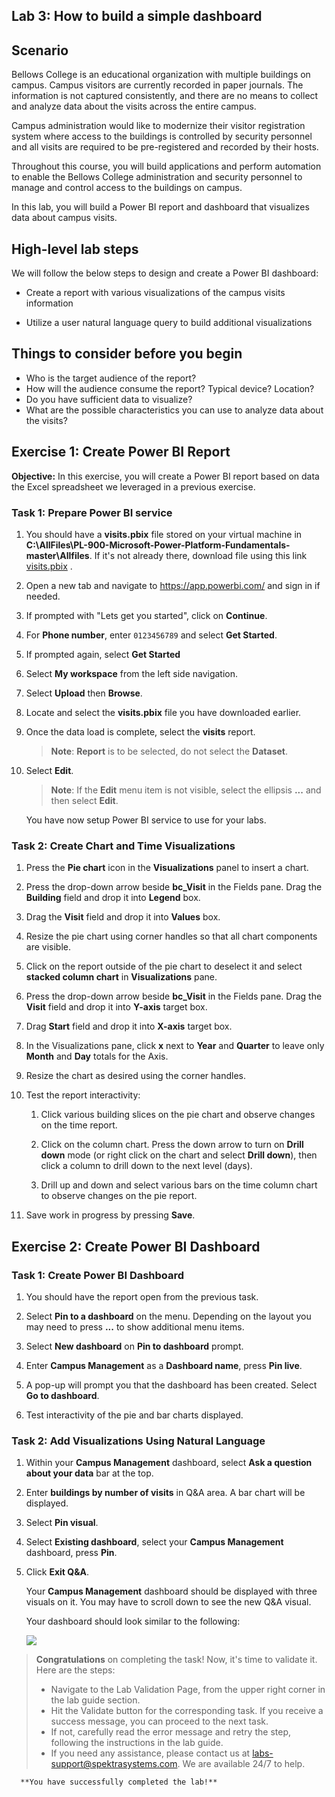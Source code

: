 ## Lab 3: How to build a simple dashboard

## Scenario

Bellows College is an educational organization with multiple buildings on
campus. Campus visitors are currently recorded in paper journals. The
information is not captured consistently, and there are no means to collect and analyze data about the visits across the entire campus.

Campus administration would like to modernize their visitor registration system where access to the buildings is controlled by security personnel and all visits are required to be pre-registered and recorded by their hosts.

Throughout this course, you will build applications and perform automation to enable the Bellows College administration and security personnel to manage and control access to the buildings on campus.

In this lab, you will build a Power BI report and dashboard that visualizes data about campus visits.

## High-level lab steps

We will follow the below steps to design and create a Power BI dashboard:

-   Create a report with various visualizations of the campus visits information

-   Utilize a user natural language query to build additional visualizations

## Things to consider before you begin

-   Who is the target audience of the report?
-   How will the audience consume the report? Typical device? Location?
-   Do you have sufficient data to visualize?
-   What are the possible characteristics you can use to analyze data about the visits?

## Exercise 1: Create Power BI Report

**Objective:** In this exercise, you will create a Power BI report based on data the Excel spreadsheet we leveraged in a previous exercise.

### Task 1: Prepare Power BI service

1.  You should have a **visits.pbix** file stored on your virtual machine in **C:\AllFiles\PL-900-Microsoft-Power-Platform-Fundamentals-master\Allfiles**. If it's not already there, download file using this link [visits.pbix](https://github.com/MicrosoftLearning/PL-900-Microsoft-Power-Platform-Fundamentals/raw/master/Allfiles/visits.pbix) .

1.  Open a new tab and navigate to <https://app.powerbi.com/> and sign in if needed.
   
1.  If prompted with "Lets get you started", click on **Continue**.

1.  For **Phone number**, enter `0123456789` and select **Get Started**.

1.  If prompted again, select **Get Started**

1.  Select **My workspace** from the left side navigation.

1.  Select **Upload** then **Browse**.

1.  Locate and select the **visits.pbix** file you have downloaded earlier. 

1.  Once the data load is complete, select the **visits** report.

    >**Note**: **Report** is to be selected, do not select the **Dataset**.

1.  Select **Edit**. 

    >**Note**: If the **Edit** menu item is not visible, select the ellipsis **...** and then select **Edit**.

      You have now setup Power BI service to use for your labs.


### Task 2: Create Chart and Time Visualizations

1.  Press the **Pie chart** icon in the **Visualizations** panel to insert a chart.

2.  Press the drop-down arrow beside **bc_Visit** in the Fields pane. Drag the **Building** field and drop it into **Legend** box.

3.  Drag the **Visit** field and drop it into **Values** box.

4.  Resize the pie chart using corner handles so that all chart components are visible.

5.  Click on the report outside of the pie chart to deselect it and select **stacked column chart** in **Visualizations** pane.

6.  Press the drop-down arrow beside **bc_Visit** in the Fields pane. Drag the **Visit** field and drop it into **Y-axis** target box.

7.  Drag **Start** field and drop it into **X-axis** target box.

8.  In the Visualizations pane, click **x** next to **Year** and **Quarter** to leave only **Month** and **Day** totals for the Axis.

9.  Resize the chart as desired using the corner handles.

10. Test the report interactivity:

    1.  Click various building slices on the pie chart and observe changes on the time report.

    2.  Click on the column chart. Press the down arrow to turn on **Drill
        down** mode (or right click on the chart and select **Drill down**), then click a column to drill down to the next level (days).

    3.  Drill up and down and select various bars on the time column chart to observe changes on the pie report.

11. Save work in progress by pressing **Save**.

## Exercise 2: Create Power BI Dashboard

### Task 1: Create Power BI Dashboard

1.  You should have the report open from the previous task.

2.  Select **Pin to a dashboard** on the menu. Depending on the layout you may need to press **...** to show additional menu items.

3.  Select **New dashboard** on **Pin to dashboard** prompt.

4.  Enter **Campus Management** as a **Dashboard name**, press **Pin live**.

5.  A pop-up will prompt you that the dashboard has been created. Select **Go to dashboard**.

6.  Test interactivity of the pie and bar charts displayed.

### Task 2: Add Visualizations Using Natural Language

1.  Within your **Campus Management** dashboard, select **Ask a question about your data** bar at the top.

2.  Enter **buildings by number of visits** in Q&A area. A bar chart will be displayed.

3.  Select **Pin visual**.

4.  Select **Existing dashboard**, select your **Campus Management** dashboard, press **Pin**.

5.  Click **Exit Q&A**.

      Your **Campus Management** dashboard should be displayed with three visuals on it. You may have to scroll down to see the new Q&A visual.

      Your dashboard should look similar to the following:

      ![](../Instructions/Labs/media/5-powerbi-result.png)
   
   > **Congratulations** on completing the task! Now, it's time to validate it. Here are the steps:
   > - Navigate to the Lab Validation Page, from the upper right corner in the lab guide section.
   > - Hit the Validate button for the corresponding task. If you receive a success message, you can proceed to the next task. 
   > - If not, carefully read the error message and retry the step, following the instructions in the lab guide.
   > - If you need any assistance, please contact us at labs-support@spektrasystems.com. We are available 24/7 to help.
   
      **You have successfully completed the lab!**
